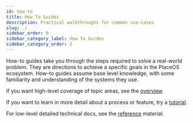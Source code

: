 ```yaml
---
id: how-to
title: How To Guides
description: Practical walkthroughs for common use-cases
slug: ./
sidebar_order: 0
sidebar_category_label: How To Guides
sidebar_category_order: 2
---
```


How-to guides take you through the steps required to solve a real-world problem.
They are directions to achieve a specific goals in the PlaceOS ecosystem.
How-to guides assume base level knowledge, with some familiarity and understanding of the systems they use.

If you want high-level coverage of topic areas, see the [overview](../overview).

If you want to learn in more detail about a process or feature, try a [tutorial](../tutorial/).

For low-level detailed technical docs, see the [reference](../reference/) material.